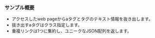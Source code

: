 ### サンプル概要
* アクセスしたweb pageからaタグとタグのテキスト情報を抜き出します。
* 抜き出すaタグはクラス指定します。
* 重複リンクは1つに集約し、ユニークなJSON配列を返します。